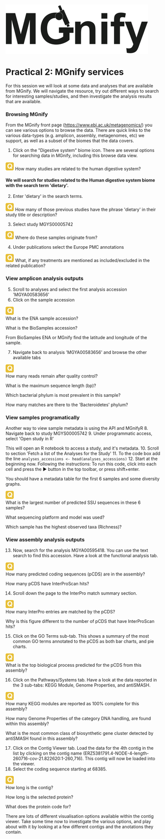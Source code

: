 ![MGnify](images/mgnify_logo_vf2.svg)
# Practical 2: MGnify services

For this session we will look at some data and analyses that are available from MGnify. We will navigate the resource, try out different ways to search for interesting samples/studies, and then investigate the analysis results that are available.

### Browsing MGnify

From the MGnify front page (https://www.ebi.ac.uk/metagenomics/) you can see various options to browse the data. There are quick links to the various data-types (e.g. amplicon, assembly, metagenomes, etc) we support, as well as a subset of the biomes that the data covers.

1. Click on the "Digestive system" biome icon.
There are several options for searching data in MGnify, including this browse data view.

![Question](images/question.png) How many studies are related to the human digestive system?

#### We will search for studies related to the Human digestive system biome with the search term 'dietary'.
2. Enter 'dietary' in the search terms.

![Question](images/question.png) How many of those previous studies have the phrase 'dietary' in their study title or description?

3. Select study MGYS00005742 

![Question](images/question.png)  Where do these samples originate from?

4. Under publications select the Europe PMC annotations

![Question](images/question.png)  What, if any treatments are mentioned as included/excluded in the related publication?


### View amplicon analysis outputs
5. Scroll to analyses and select the first analysis accession 'MGYA00583656'
6. Click on the sample accession

![Question](images/question.png)  
What is the ENA sample accession?

What is the BioSamples accession?

From BioSamples ENA or MGnify find the latitude and longitude of the sample.

7. Navigate back to analysis 'MGYA00583656' and browse the other available tabs

![Question](images/question.png)  
How many reads remain after quality control?

What is the maximum sequence length (bp)?

Which bacterial phylum is most prevalent in this sample?

How many matches are there to the 'Bacteroidetes' phylum?


### View samples programatically 
Another way to view sample metadata is using the API and MGnifyR
8. Navigate back to study MGYS00005742
9. Under programmatic access, select 'Open study in R'

This will open an R notebook to access a study, and it's metadata.
10. Scroll to section 'Fetch a list of the Analyses for the Study'
11. To the code box add the line ```analyses_accessions <- head(analyses_accessions)```
12. Start at the beginning now. Following the instructions: To run this code, click into each cell and press the ▶ button in the top toolbar, or press shift+enter.

You should have a metadata table for the first 6 samples and some diversity graphs.

![Question](images/question.png)  
What is the largest number of predicted SSU sequences in these 6 samples?

What sequencing platform and model was used?

Which sample has the highest observed taxa (Richness)?


### View assembly analysis outputs
13. Now, search for the analysis MGYA00595418. You can use the text search to find this accession. Have a look at the functional analysis tab.

![Question](images/question.png)  
How many predicted coding sequences (pCDS) are in the assembly?

How many pCDS have InterProScan hits?

14. Scroll down the page to the InterPro match summary section.

![Question](images/question.png)  
How many InterPro entries are matched by the pCDS?

Why is this figure different to the number of pCDS that have InterProScan hits?

15. Click on the GO Terms sub-tab. This shows a summary of the most common GO terms annotated to the pCDS as both bar charts, and pie charts.

![Question](images/question.png)  
What is the top biological process predicted for the pCDS from this assembly?

16. Click on the Pathways/Systems tab. Have a look at the data reported in the 3 sub-tabs: KEGG Module, Genome Properties, and antiSMASH.

![Question](images/question.png)  
How many KEGG modules are reported as 100% complete for this assembly?

How many Genome Properties of the category DNA handling, are found within this assembly?

What is the most common class of biosynthetic gene cluster detected by antiSMASH found in this assembly?

17. Click on the Contig Viewer tab. Load the data for the 4th contig in the list by clicking on the contig name (ERZ5381791.4-NODE-4-length-260716-cov-21.822620:1-260,716). This contig will now be loaded into the viewer.
18. Select the coding sequence starting at 68385.

![Question](images/question.png)  
How long is the contig? 

How long is the selected protein?

What does the protein code for?

There are lots of different visualisation options available within the contig viewer. Take some time now to investigate the various options, and play about with it by looking at a few different contigs and the anotations they contain.














